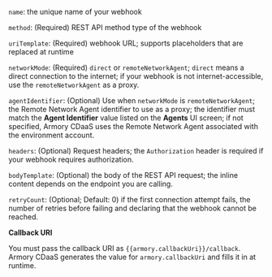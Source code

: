 `name`: the unique name of your webhook

`method`: (Required) REST API method type of the webhook

`uriTemplate`: (Required) webhook URL; supports placeholders that are replaced at runtime

`networkMode`: (Required) `direct` or `remoteNetworkAgent`; `direct` means a direct connection to the internet; if your webhook is not internet-accessible, use the `remoteNetworkAgent` as a proxy.

`agentIdentifier`: (Optional) Use when `networkMode` is `remoteNetworkAgent`; the Remote Network Agent identifier to use as a proxy; the identifier must match the **Agent Identifier** value listed on the **Agents** UI screen; if not specified, Armory CDaaS uses the Remote Network Agent associated with the environment account.

`headers`: (Optional) Request headers; the `Authorization` header is required if your webhook requires authorization.

`bodyTemplate`: (Optional) the body of the REST API request; the inline content depends on the endpoint you are calling.

`retryCount`: (Optional; Default: 0) if the first connection attempt fails, the number of retries before failing and declaring that the webhook cannot be reached.

**Callback URI**

You must pass the callback URI as `{{armory.callbackUri}}/callback`. Armory CDaaS generates the value for `armory.callbackUri` and fills it in at runtime.
